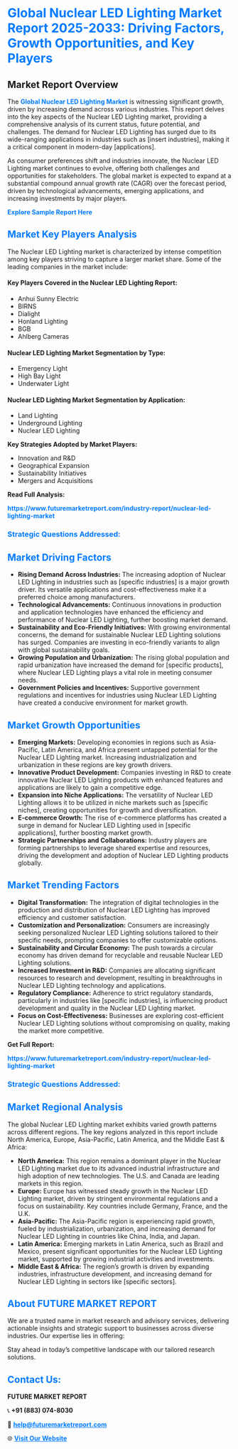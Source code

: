 <h1 style="color: #007BFF;">Global Nuclear LED Lighting Market Report 2025-2033: Driving Factors, Growth Opportunities, and Key Players</h1>

<section id="overview">
<h2>Market Report Overview</h2>
<p>The <a href="https://www.futuremarketreport.com/industry-report/nuclear-led-lighting-market" style="color: #007BFF; text-decoration: none;"><strong>Global Nuclear LED Lighting Market</strong></a> is witnessing significant growth, driven by increasing demand across various industries. This report delves into the key aspects of the Nuclear LED Lighting market, providing a comprehensive analysis of its current status, future potential, and challenges. The demand for Nuclear LED Lighting has surged due to its wide-ranging applications in industries such as [insert industries], making it a critical component in modern-day [applications].</p>
<p>As consumer preferences shift and industries innovate, the Nuclear LED Lighting market continues to evolve, offering both challenges and opportunities for stakeholders. The global market is expected to expand at a substantial compound annual growth rate (CAGR) over the forecast period, driven by technological advancements, emerging applications, and increasing investments by major players.</p>
</section>

<section id="overview">
<p><a href="https://www.futuremarketreport.com/request-sample/reportId=124442" style="color: #007BFF; text-decoration: none;"><strong>Explore Sample Report Here</strong></a></p>
</section>

<section id="key-players">
<h2 style="color: #007BFF;">Market Key Players Analysis</h2>
<p>The Nuclear LED Lighting market is characterized by intense competition among key players striving to capture a larger market share. Some of the leading companies in the market include:</p>
<h4>Key Players Covered in the Nuclear LED Lighting Report:</h4>
<ul><li>Anhui Sunny Electric</li><li>BIRNS</li><li>Dialight</li><li>Honland Lighting</li><li>BGB</li><li>Ahlberg Cameras</li></ul>
<h4>Nuclear LED Lighting Market Segmentation by Type:</h4>
<ul><li>Emergency Light</li><li>High Bay Light</li><li>Underwater Light</li></ul>

<h4>Nuclear LED Lighting Market Segmentation by Application:</h4>
<ul><li>Land Lighting</li><li>Underground Lighting</li><li>Nuclear LED Lighting</li></ul>
<p><strong>Key Strategies Adopted by Market Players:</strong></p>
<ul>
<li>Innovation and R&D</li>
<li>Geographical Expansion</li>
<li>Sustainability Initiatives</li>
<li>Mergers and Acquisitions</li>
</ul>
</section>

<section>
<p><strong>Read Full Analysis: </strong></p><a href="https://www.futuremarketreport.com/industry-report/nuclear-led-lighting-market" style="color: #007BFF; text-decoration: none;"><strong>https://www.futuremarketreport.com/industry-report/nuclear-led-lighting-market</strong></a>
<h3 style="color: #007BFF;">Strategic Questions Addressed:</h3>
</section>

<section id="driving-factors">
<h2 style="color: #007BFF;">Market Driving Factors</h2>
<ul>
<li><strong>Rising Demand Across Industries:</strong> The increasing adoption of Nuclear LED Lighting in industries such as [specific industries] is a major growth driver. Its versatile applications and cost-effectiveness make it a preferred choice among manufacturers.</li>
<li><strong>Technological Advancements:</strong> Continuous innovations in production and application technologies have enhanced the efficiency and performance of Nuclear LED Lighting, further boosting market demand.</li>
<li><strong>Sustainability and Eco-Friendly Initiatives:</strong> With growing environmental concerns, the demand for sustainable Nuclear LED Lighting solutions has surged. Companies are investing in eco-friendly variants to align with global sustainability goals.</li>
<li><strong>Growing Population and Urbanization:</strong> The rising global population and rapid urbanization have increased the demand for [specific products], where Nuclear LED Lighting plays a vital role in meeting consumer needs.</li>
<li><strong>Government Policies and Incentives:</strong> Supportive government regulations and incentives for industries using Nuclear LED Lighting have created a conducive environment for market growth.</li>
</ul>
</section>

<section id="growth-opportunities">
<h2 style="color: #007BFF;">Market Growth Opportunities</h2>
<ul>
<li><strong>Emerging Markets:</strong> Developing economies in regions such as Asia-Pacific, Latin America, and Africa present untapped potential for the Nuclear LED Lighting market. Increasing industrialization and urbanization in these regions are key growth drivers.</li>
<li><strong>Innovative Product Development:</strong> Companies investing in R&D to create innovative Nuclear LED Lighting products with enhanced features and applications are likely to gain a competitive edge.</li>
<li><strong>Expansion into Niche Applications:</strong> The versatility of Nuclear LED Lighting allows it to be utilized in niche markets such as [specific niches], creating opportunities for growth and diversification.</li>
<li><strong>E-commerce Growth:</strong> The rise of e-commerce platforms has created a surge in demand for Nuclear LED Lighting used in [specific applications], further boosting market growth.</li>
<li><strong>Strategic Partnerships and Collaborations:</strong> Industry players are forming partnerships to leverage shared expertise and resources, driving the development and adoption of Nuclear LED Lighting products globally.</li>
</ul>
</section>

<section id="trending-factors">
<h2 style="color: #007BFF;">Market Trending Factors</h2>
<ul>
<li><strong>Digital Transformation:</strong> The integration of digital technologies in the production and distribution of Nuclear LED Lighting has improved efficiency and customer satisfaction.</li>
<li><strong>Customization and Personalization:</strong> Consumers are increasingly seeking personalized Nuclear LED Lighting solutions tailored to their specific needs, prompting companies to offer customizable options.</li>
<li><strong>Sustainability and Circular Economy:</strong> The push towards a circular economy has driven demand for recyclable and reusable Nuclear LED Lighting solutions.</li>
<li><strong>Increased Investment in R&D:</strong> Companies are allocating significant resources to research and development, resulting in breakthroughs in Nuclear LED Lighting technology and applications.</li>
<li><strong>Regulatory Compliance:</strong> Adherence to strict regulatory standards, particularly in industries like [specific industries], is influencing product development and quality in the Nuclear LED Lighting market.</li>
<li><strong>Focus on Cost-Effectiveness:</strong> Businesses are exploring cost-efficient Nuclear LED Lighting solutions without compromising on quality, making the market more competitive.</li>
</ul>
</section>

<section>
<p><strong>Get Full Report: </strong></p><a href="https://www.futuremarketreport.com/industry-report/nuclear-led-lighting-market" style="color: #007BFF; text-decoration: none;"><strong>https://www.futuremarketreport.com/industry-report/nuclear-led-lighting-market</strong></a>
<h3 style="color: #007BFF;">Strategic Questions Addressed:</h3>
</section>


<section id="regional-analysis">
<h2 style="color: #007BFF;">Market Regional Analysis</h2>
<p>The global Nuclear LED Lighting market exhibits varied growth patterns across different regions. The key regions analyzed in this report include North America, Europe, Asia-Pacific, Latin America, and the Middle East & Africa:</p>
<ul>
<li><strong>North America:</strong> This region remains a dominant player in the Nuclear LED Lighting market due to its advanced industrial infrastructure and high adoption of new technologies. The U.S. and Canada are leading markets in this region.</li>
<li><strong>Europe:</strong> Europe has witnessed steady growth in the Nuclear LED Lighting market, driven by stringent environmental regulations and a focus on sustainability. Key countries include Germany, France, and the U.K.</li>
<li><strong>Asia-Pacific:</strong> The Asia-Pacific region is experiencing rapid growth, fueled by industrialization, urbanization, and increasing demand for Nuclear LED Lighting in countries like China, India, and Japan.</li>
<li><strong>Latin America:</strong> Emerging markets in Latin America, such as Brazil and Mexico, present significant opportunities for the Nuclear LED Lighting market, supported by growing industrial activities and investments.</li>
<li><strong>Middle East & Africa:</strong> The region’s growth is driven by expanding industries, infrastructure development, and increasing demand for Nuclear LED Lighting in sectors like [specific sectors].</li>
</ul>
</section>

<footer>
<h2 style="color: #007BFF;">About FUTURE MARKET REPORT</h2>
<p>We are a trusted name in market research and advisory services, delivering actionable insights and strategic support to businesses across diverse industries. Our expertise lies in offering:</p>

<p>Stay ahead in today’s competitive landscape with our tailored research solutions.</p>

<h2 style="color: #007BFF;">Contact Us:</h2>
<p><strong>FUTURE MARKET REPORT</strong></p>
<p>📞 <strong>+91 (883) 074-8030</strong></p>
<p>📧 <strong><a href="mailto:help@futuremarketreport.com" style="color: #007BFF;">help@futuremarketreport.com</a></strong></p>
<p>🌐 <strong><a href="https://www.futuremarketreport.com/" style="color: #007BFF;">Visit Our Website</a></strong></p>
</footer>
